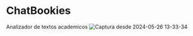 # ChatBookies
Analizador de textos academicos
![Captura desde 2024-05-26 13-33-34](https://github.com/normanagudelo/ChatBookies/assets/63974062/bb43848e-15e9-449b-b646-fcbfea188d7d)
